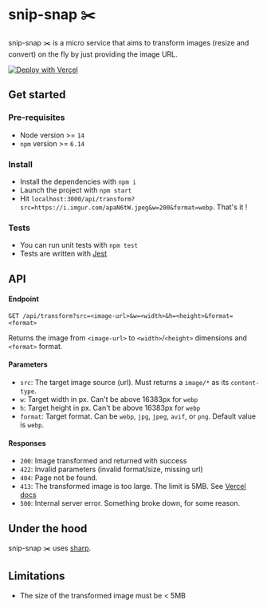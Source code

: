 # snip-snap ✂️
snip-snap ✂️ is a micro service that aims to transform images (resize and convert) on the fly by just providing the image URL.

[![Deploy with Vercel](https://vercel.com/button)](https://vercel.com/new/git/external?repository-url=https%3A%2F%2Fgithub.com%2FnaomiHauret%2Fsnip-snap)

## Get started
### Pre-requisites
* Node version >= `14`
* `npm` version >= `6.14`

### Install
* Install the dependencies with `npm i`
* Launch the project with `npm start`
* Hit `localhost:3000/api/transform?src=https://i.imgur.com/apaN6tW.jpeg&w=200&format=webp`. That's it !

### Tests
* You can run unit tests with `npm test`
* Tests are written with [Jest](https://jestjs.io/)
## API
#### Endpoint
```
GET /api/transform?src=<image-url>&w=<width>&h=<height>&format=<format>
```
Returns the image from `<image-url>` to `<width>`/`<height>` dimensions and `<format>` format.

#### Parameters
* `src`: The target image source (url). Must returns a `image/*` as its `content-type`.
* `w`: Target width in px. Can't be above 16383px for `webp`
* `h`: Target height in px. Can't be above 16383px for `webp`
* `format`: Target format. Can be `webp`, `jpg`, `jpeg`, `avif`, or `png`. Default value is `webp`.

#### Responses

* `200`: Image transformed and returned with success
* `422`: Invalid parameters (invalid format/size, missing url)
* `404`: Page not be found.
* `413`: The transformed image is too large. The limit is 5MB. See [Vercel docs](https://vercel.com/docs/platform/limits#serverless-function-payload-size-limit)
* `500`: Internal server error. Something broke down, for some reason.

## Under the hood

snip-snap ✂️ uses [sharp](https://sharp.pixelplumbing.com/).

## Limitations

- The size of the transformed image must be < 5MB